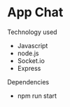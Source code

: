 


 App Chat
===================

Technology used
  - Javascript
  - node.js
  - Socket.io
  - Express

Dependencies
-  npm run start


 
